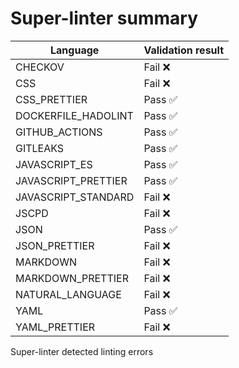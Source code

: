 # Super-linter summary

| Language            | Validation result |
| ------------------- | ----------------- |
| CHECKOV             | Fail ❌           |
| CSS                 | Fail ❌           |
| CSS_PRETTIER        | Pass ✅           |
| DOCKERFILE_HADOLINT | Pass ✅           |
| GITHUB_ACTIONS      | Pass ✅           |
| GITLEAKS            | Pass ✅           |
| JAVASCRIPT_ES       | Pass ✅           |
| JAVASCRIPT_PRETTIER | Pass ✅           |
| JAVASCRIPT_STANDARD | Fail ❌           |
| JSCPD               | Fail ❌           |
| JSON                | Pass ✅           |
| JSON_PRETTIER       | Fail ❌           |
| MARKDOWN            | Fail ❌           |
| MARKDOWN_PRETTIER   | Fail ❌           |
| NATURAL_LANGUAGE    | Fail ❌           |
| YAML                | Pass ✅           |
| YAML_PRETTIER       | Fail ❌           |

Super-linter detected linting errors
